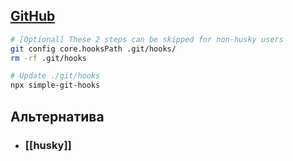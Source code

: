 ## [GitHub](https://github.com/toplenboren/simple-git-hooks)

```bash
# [Optional] These 2 steps can be skipped for non-husky users
git config core.hooksPath .git/hooks/
rm -rf .git/hooks

# Update ./git/hooks
npx simple-git-hooks
```

## Альтернатива

- ### [[husky]]